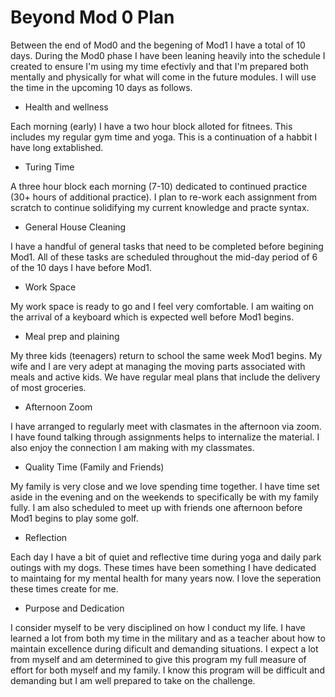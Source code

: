 # Beyond Mod 0 Plan


Between the end of Mod0 and the begening of Mod1 I have a total of 10 days.  During the Mod0 phase I have been leaning heavily into the schedule I created to ensure I'm using my time efectivly and that I'm prepared both mentally and physically for what will come in the future modules.  I will use the time in the upcoming 10 days as follows.

* Health and wellness

Each morning (early) I have a two hour block alloted for fitnees. This includes my regular gym time and yoga. This is a continuation of a habbit I have long extablished.    

* Turing Time

A three hour block each morning (7-10) dedicated to continued practice (30+ hours of additional practice).  I plan to re-work each assignment from scratch to continue solidifying my current knowledge and practe syntax.  

* General House Cleaning

I have a handful of general tasks that need to be completed before begining Mod1. All of these tasks are scheduled throughout the mid-day period of 6 of the 10 days I have before Mod1. 

* Work Space

My work space is ready to go and I feel very comfortable.  I am waiting on the arrival of a keyboard which is expected well before Mod1 begins. 

* Meal prep and plaining

My three kids (teenagers) return to school the same week Mod1 begins.  My wife and I are very adept at managing the moving parts associated with meals and active kids.  We have regular meal plans that include the delivery of most groceries. 

* Afternoon Zoom

I have arranged to regularly meet with clasmates in the afternoon via zoom. I have found talking through assignments helps to internalize the material. I also enjoy the connection I am making with my classmates.   


* Quality Time (Family and Friends)

My family is very close and we love spending time together.  I have time set aside in the evening and on the weekends to specifically be with my family fully.  I am also scheduled to meet up with friends one afternoon before Mod1 begins to play some golf. 

* Reflection

Each day I have a bit of quiet and reflective time during yoga and daily park outings with my dogs.  These times have been something I have dedicated to maintaing for my mental health for many years now.  I love the seperation these times create for me. 

* Purpose and Dedication

I consider myself to be very disciplined on how I conduct my life.  I have learned a lot from both my time in the military and as a teacher about how to maintain excellence during dificult and demanding situations. I expect a lot from myself and am determined to give this program my full measure of effort for both myself and my family.  I know this program will be difficult and demanding but I am well prepared to take on the challenge.  







